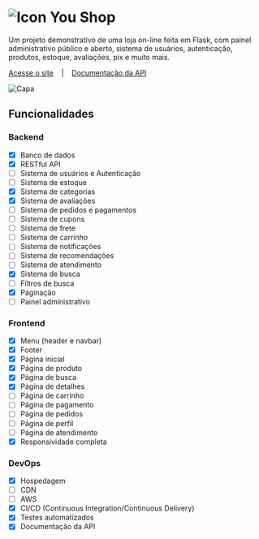 # ![Icon](https://www.micaelmuniz.com/static/assets/images/favicon.png) You Shop 
Um projeto demonstrativo de uma loja on-line feita em Flask, com painel administrativo público e aberto, sistema de usuários, autenticação, produtos, estoque, avaliações, pix e muito mais.

[Acesse o site](https://www.micaelmuniz.com/shop)&nbsp;&nbsp;&nbsp;&nbsp;|&nbsp;&nbsp;&nbsp;&nbsp;[Documentação da API](https://www.micaelmuniz.com/shop/api/docs)

![Capa](https://micaelmuniz.com/assets/images/youshopcapa.png)


## Funcionalidades

### Backend
- [x] Banco de dados
- [x] RESTful API
- [ ] Sistema de usuários e Autenticação
- [ ] Sistema de estoque
- [x] Sistema de categorias
- [x] Sistema de avaliações
- [ ] Sistema de pedidos e pagamentos
- [ ] Sistema de cupons
- [ ] Sistema de frete
- [ ] Sistema de carrinho
- [ ] Sistema de notificações
- [ ] Sistema de recomendações
- [ ] Sistema de atendimento
- [x] Sistema de busca
- [ ] Filtros de busca
- [x] Páginação
- [ ] Painel administrativo

### Frontend
- [x] Menu (header e navbar)
- [x] Footer
- [x] Página inicial
- [x] Página de produto
- [x] Página de busca
- [x] Página de detalhes
- [ ] Página de carrinho
- [ ] Página de pagamento
- [ ] Página de pedidos
- [ ] Página de perfil
- [ ] Página de atendimento
- [X] Responsividade completa

### DevOps
- [x] Hospedagem
- [ ] CDN
- [ ] AWS
- [x] CI/CD (Continuous Integration/Continuous Delivery)
- [x] Testes automatizados
- [x] Documentação da API
